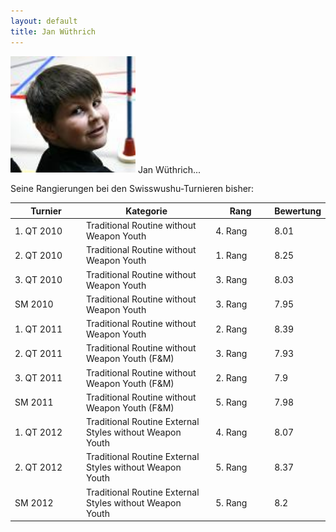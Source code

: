 ```yaml
---
layout: default
title: Jan Wüthrich
---
```


<img class="ifloat-left" src="/images/jan-wuethrich.jpg" alt="Jan Wüthrich" width="200px">
Jan Wüthrich...


Seine Rangierungen bei den Swisswushu-Turnieren bisher:
<table> 
	<thead> 
		<tr> 
			<th width="100">Turnier</th> 
			<th>Kategorie</th> 
			<th width="80">Rang</th> 
			<th width="50">Bewertung</th> 
		</tr> 
	</thead> 
	<tbody> 
		<tr> 
			<td>1. QT 2010</td> 
			<td>Traditional Routine without Weapon Youth</td> 
			<td>4. Rang</td> 
			<td>8.01</td> 
		</tr> 
		<tr> 
			<td>2. QT 2010</td> 
			<td>Traditional Routine without Weapon Youth</td> 
			<td>1. Rang</td> 
			<td>8.25</td> 
		</tr>
		<tr> 
			<td>3. QT 2010</td> 
			<td>Traditional Routine without Weapon Youth</td> 
			<td>3. Rang</td> 
			<td>8.03</td> 
		</tr>
		<tr> 
			<td>SM 2010</td> 
			<td>Traditional Routine without Weapon Youth</td> 
			<td>3. Rang</td> 
			<td>7.95</td> 
		</tr> 
		<tr> 
			<td>1. QT 2011</td> 
			<td>Traditional Routine without Weapon Youth</td> 
			<td>2. Rang</td> 
			<td>8.39</td> 
		</tr> 
		<tr> 
			<td>2. QT 2011</td> 
			<td>Traditional Routine without Weapon Youth (F&M)</td> 
			<td>3. Rang</td> 
			<td>7.93</td> 
		</tr> 
		<tr> 
			<td>3. QT 2011</td> 
			<td>Traditional Routine without Weapon Youth (F&M)</td> 
			<td>2. Rang</td> 
			<td>7.9</td> 
		</tr> 
		<tr> 
			<td>SM 2011</td> 
			<td>Traditional Routine without Weapon Youth (F&M)</td> 
			<td>5. Rang</td> 
			<td>7.98</td> 
		</tr> 
		<tr> 
			<td>1. QT 2012</td> 
			<td>Traditional Routine External Styles without Weapon Youth</td> 
			<td>4. Rang</td> 
			<td>8.07</td> 
		</tr> 
		<tr> 
			<td>2. QT 2012</td> 
			<td>Traditional Routine External Styles without Weapon Youth</td> 
			<td>5. Rang</td> 
			<td>8.37</td> 
		</tr> 
		<tr> 
			<td>SM 2012</td> 
			<td>Traditional Routine External Styles without Weapon Youth</td> 
			<td>5. Rang</td> 
			<td>8.2</td> 
		</tr> 
	</tbody>
</table>